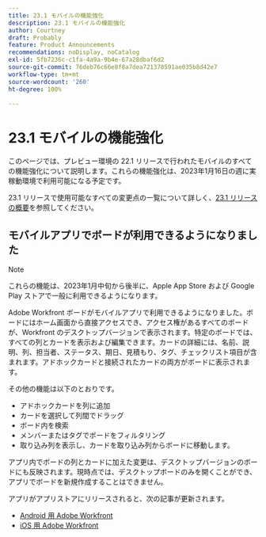 ```yaml
---
title: 23.1 モバイルの機能強化
description: 23.1 モバイルの機能強化
author: Courtney
draft: Probably
feature: Product Announcements
recommendations: noDisplay, noCatalog
exl-id: 5fb7236c-c1fa-4a9a-9b4e-67a28dbaf6d2
source-git-commit: 76deb76c66e8f8a7dea721378591ae035b8d42e7
workflow-type: tm+mt
source-wordcount: '260'
ht-degree: 100%

---
```


# 23.1 モバイルの機能強化

このページでは、プレビュー環境の 22.1 リリースで行われたモバイルのすべての機能強化について説明します。これらの機能強化は、2023年1月16日の週に実稼動環境で利用可能になる予定です。

23.1 リリースで使用可能なすべての変更点の一覧について詳しく、[23.1 リリースの概要](/help/quicksilver/product-announcements/product-releases/23.1-release-activity/23-1-release-overview.md)を参照してください。

## モバイルアプリでボードが利用できるようになりました

>[!NOTE]
>
>これらの機能は、2023年1月中旬から後半に、Apple App Store および Google Play ストアで一般に利用できるようになります。

Adobe Workfront ボードがモバイルアプリで利用できるようになりました。ボードにはホーム画面から直接アクセスでき、アクセス権があるすべてのボードが、Workfront のデスクトップバージョンで表示されます。特定のボードでは、すべての列とカードを表示および編集できます。カードの詳細には、名前、説明、列、担当者、ステータス、期日、見積もり、タグ、チェックリスト項目が含まれます。アドホックカードと接続されたカードの両方がボードに表示されます。

その他の機能は以下のとおりです。

* アドホックカードを列に追加
* カードを選択して列間でドラッグ
* ボード内を検索
* メンバーまたはタグでボードをフィルタリング
* 取り込み列を表示し、カードを取り込み列からボードに移動します。

アプリ内でボードの列とカードに加えた変更は、デスクトップバージョンのボードにも反映されます。現時点では、デスクトップボードのみを開くことができ、アプリでボードを新規作成することはできません。

アプリがアプリストアにリリースされると、次の記事が更新されます。

* [Android 用 Adobe Workfront](/help/quicksilver/workfront-basics/mobile-apps/using-the-workfront-mobile-app/workfront-for-android.md)
* [iOS 用 Adobe Workfront](/help/quicksilver/workfront-basics/mobile-apps/using-the-workfront-mobile-app/workfront-for-ios.md)
